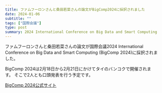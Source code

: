 ```yaml
---
title: ファムフーロンさんと桑田若菜さんの論文がBigComp2024に採択されました
date: 2024-01-06
subtitle: ""
tags: ["国際会議"]
type: post
summary: 2024 International Conference on Big Data and Smart Computing (BigComp 2024)
---
```


<!-- #### 日時：2024年2月18日（日）～2024年2月21日（水）
#### 場所：The Sukosol Hotel, Bangkok, Thailand  -->

ファムフーロンさんと桑田若菜さんの論文が国際会議2024 International Conference on Big Data and Smart Computing (BigComp 2024)に採択されました。

BigComp 2024は2月18日から2月21日にかけてタイのバンコクで開催されます。
そこで2人とも口頭発表を行う予定です。

<!-- ![](image.jpg) -->
<!-- 
書誌情報は以下の通りです。
- Tomoya Hashiguchi, Ryota Mibayashi, Huu-Long Pham, Wakana Kuwata, Yuka Kawada, Yuya Tsuda, Takehiro Yamamoto and Hiroaki Ohshima，KANDUH at the NTCIR-17 Transfer Task，In proceedings of the 17th NTCIR Conference -->


[BigComp 2024公式サイト](https://www.bigcomputing.org/conf2024/)

<!-- 1. 論文採録バージョン -->
<!-- [第一著者]さんの論文が「[学会フルネーム]」に採録されました。 -->

<!-- [公式Webページ](学会公式ページTopのURL) -->


<!-- 書誌情報。書式はPublicationsを参考。変にコードブロックとかで囲まなくてOK -->


<!-- [年月日]に発表予定 -->



<!-- 2. 論文発表済みバージョン -->
<!-- [第一著者]さんが「[学会フルネーム]」で発表しました。 -->

<!-- [公式Webページ](学会公式ページTopのURL) -->


<!-- 書誌情報。書式はPublicationsを参考。変にコードブロックとかで囲まなくてOK -->


<!-- 3. 論文受賞バージョン -->
<!-- [第一著者]さんの論文が「[学会フルネーム]」で「[受賞名]」を受賞しました -->

<!-- [公式Webページ](学会公式ページTopのURL) -->


<!-- 書誌情報。書式はPublicationsを参考。変にコードブロックとかで囲まなくてOK -->

<!-- 同学会複数名の場合は並べて良い感じにして -->